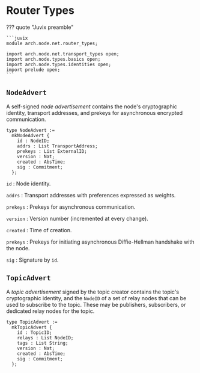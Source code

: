 # Router Types

??? quote "Juvix preamble"

    ```juvix
    module arch.node.net.router_types;

    import arch.node.net.transport_types open;
    import arch.node.types.basics open;
    import arch.node.types.identities open;
    import prelude open;
    ```

## `NodeAdvert`

A self-signed *node advertisement* contains the node's
cryptographic identity, transport addresses,
and prekeys for asynchronous encrypted communication.

```juvix
type NodeAdvert :=
  mkNodeAdvert {
    id : NodeID; 
    addrs : List TransportAddress;
    prekeys : List ExternalID;
    version : Nat;
    created : AbsTime;
    sig : Commitment;
  };
```

`id`
: Node identity.

`addrs`
: Transport addresses with preferences expressed as weights.

`prekeys`
: Prekeys for asynchronous communication.

`version`
: Version number (incremented at every change).

`created`
: Time of creation.

`prekeys`
: Prekeys for initiating asynchronous Diffie-Hellman handshake with the node.

`sig`
: Signature by `id`.

## `TopicAdvert`

A *topic advertisement* signed by the topic creator
contains the topic's cryptographic identity,
and the `NodeID` of a set of relay nodes
that can be used to subscribe to the topic.
These may be publishers, subscribers, or dedicated relay nodes for the topic.

```juvix
type TopicAdvert :=
  mkTopicAdvert {
    id : TopicID;
    relays : List NodeID;
    tags : List String;
    version : Nat;
    created : AbsTime;
    sig : Commitment;
  };
```
